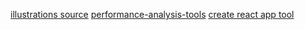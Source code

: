[illustrations source](https://undraw.co/illustrations)
[performance-analysis-tools](https://blog.bitsrc.io/performance-analysis-tools-for-front-end-development-a7b3c1488876)
[create react app tool](https://create-react-app.dev/docs/getting-started/)

